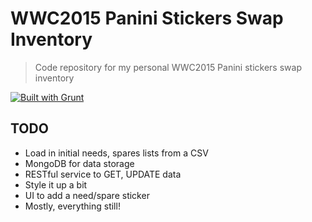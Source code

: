 # WWC2015 Panini Stickers Swap Inventory

> Code repository for my personal WWC2015 Panini stickers swap inventory

[![Built with Grunt](https://cdn.gruntjs.com/builtwith.png)](http://gruntjs.com/)

## TODO
 * Load in initial needs, spares lists from a CSV
 * MongoDB for data storage
 * RESTful service to GET, UPDATE data
 * Style it up a bit
 * UI to add a need/spare sticker
 * Mostly, everything still!
